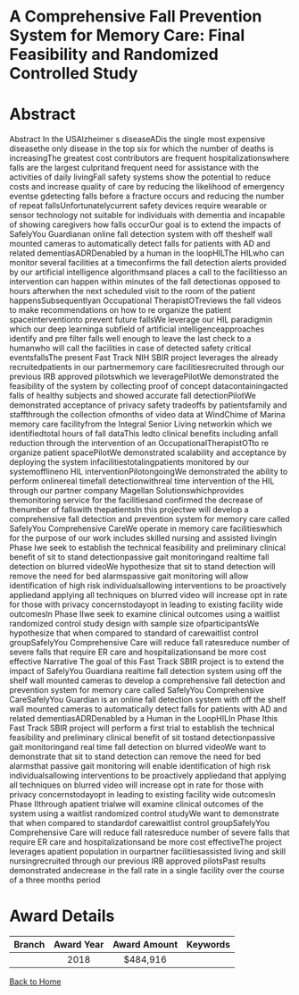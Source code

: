 
A Comprehensive Fall Prevention System for Memory Care: Final Feasibility and Randomized Controlled Study
=========================================================================================================

# Abstract


Abstract
In the USAlzheimer s diseaseADis the single most expensive diseasethe only disease in the top six
for which the number of deaths is increasingThe greatest cost contributors are frequent
hospitalizationswhere falls are the largest culpritand frequent need for assistance with the activities
of daily livingFall safety systems show the potential to reduce costs and increase quality of care by
reducing the likelihood of emergency eventse gdetecting falls before a fracture occurs and reducing
the number of repeat fallsUnfortunatelycurrent safety devices require wearable or sensor technology
not suitable for individuals with dementia and incapable of showing caregivers how falls occurOur goal is to extend the impacts of SafelyYou Guardianan online fall detection system with off theshelf wall mounted cameras to automatically detect falls for patients with AD and related dementiasADRDenabled by a human in the loopHILThe HILwho can monitor several facilities at a timeconfirms the fall detection alerts provided by our artificial intelligence algorithmsand places a call to
the facilitiesso an intervention can happen within minutes of the fall detectionas opposed to hours
afterwhen the next scheduled visit to the room of the patient happensSubsequentlyan Occupational
TherapistOTreviews the fall videos to make recommendations on how to re organize the patient
spaceinterventionto prevent future fallsWe leverage our HIL paradigmin which our deep learninga subfield of artificial intelligenceapproaches identify and pre filter falls well enough to leave the last
check to a humanwho will call the facilities in case of detected safety critical eventsfallsThe present Fast Track NIH SBIR project leverages the already recruitedpatients in our partnermemory care facilitiesrecruited through our previous IRB approved pilotswhich we leveragePilotWe demonstrated the feasibility of the system by collecting proof of concept datacontainingacted falls of healthy subjects and showed accurate fall detectionPilotWe demonstrated acceptance of privacy safety tradeoffs by patientsfamily and staffthrough the collection ofmonths of video data at WindChime of Marina memory care facilityfrom the Integral Senior Living networkin which we identifiedtotal hours of fall dataThis ledto clinical benefits including anfall reduction through the intervention of an OccupationalTherapistOTto re organize patient spacePilotWe demonstrated scalability and acceptance by deploying the system infacilitiestotalingpatients monitored by our systemofflineno HIL interventionPilotongoingWe demonstrated the ability to perform onlinereal timefall detectionwithreal time intervention of the HIL through our partner company Magellan Solutionswhichprovides themonitoring service for the facilitiesand confirmed the decrease of thenumber of fallswith thepatientsIn this projectwe will develop a comprehensive fall detection and prevention system for memory care
called SafelyYou Comprehensive CareWe operate in memory care facilitieswhich for the purpose of
our work includes skilled nursing and assisted livingIn Phase Iwe seek to establish the technical
feasibility and preliminary clinical benefit of sit to stand detectionpassive gait monitoringand realtime fall detection on blurred videoWe hypothesize that sit to stand detection will remove the need
for bed alarmspassive gait monitoring will allow identification of high risk individualsallowing
interventions to be proactively appliedand applying all techniques on blurred video will increase opt in
rate for those with privacy concernstodayopt in leading to existing facility wide outcomesIn
Phase IIwe seek to examine clinical outcomes using a waitlist randomized control study design with
sample size ofparticipantsWe hypothesize that when compared to standard of carewaitlist
control groupSafelyYou Comprehensive Care will reduce fall ratesreduce number of severe falls that
require ER care and hospitalizationsand be more cost effective Narrative
The goal of this Fast Track SBIR project is to extend the impact of SafelyYou Guardiana realtime fall detection system using off the shelf wall mounted cameras to develop a
comprehensive fall detection and prevention system for memory care called SafelyYou
Comprehensive CareSafelyYou Guardian is an online fall detection system with off the shelf
wall mounted cameras to automatically detect falls for patients with AD and related dementiasADRDenabled by a Human in the LoopHILIn Phase Ithis Fast Track SBIR project will
perform a first trial to establish the technical feasibility and preliminary clinical benefit of sit tostand detectionpassive gait monitoringand real time fall detection on blurred videoWe want
to demonstrate that sit to stand detection can remove the need for bed alarmsthat passive
gait monitoring will enable identification of high risk individualsallowing interventions to be
proactively appliedand that applying all techniques on blurred video will increase opt in rate
for those with privacy concernstodayopt in leading to existing facility wide outcomesIn
Phase IIthrough apatient trialwe will examine clinical outcomes of the system using a
waitlist randomized control studyWe want to demonstrate that when compared to standardof carewaitlist control groupSafelyYou Comprehensive Care will reduce fall ratesreduce
number of severe falls that require ER care and hospitalizationsand be more cost effectiveThe project leverages apatient population in ourpartner facilitiesassisted living and
skill nursingrecruited through our previous IRB approved pilotsPast results demonstrated andecrease in the fall rate in a single facility over the course of a three months period  

# Award Details

|Branch|Award Year|Award Amount|Keywords|
| :---: | :---: | :---: | :---: |
||2018|$484,916||
  
  


[Back to Home](https://github.com/chrischow/dod_sbir_awards#2496)